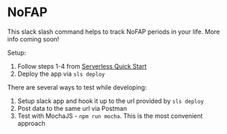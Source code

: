 # NoFAP

This slack slash command helps to track NoFAP periods in your life. More info coming soon!

Setup:

1. Follow steps 1-4 from [Serverless Quick Start](https://serverless.com/framework/docs/providers/aws/guide/quick-start/)
1. Deploy the app via `sls deploy`

There are several ways to test while developing:

1. Setup slack app and hook it up to the url provided by `sls deploy`
1. Post data to the same url via Postman
1. Test with MochaJS - `npm run mocha`. This is the most convenient approach
